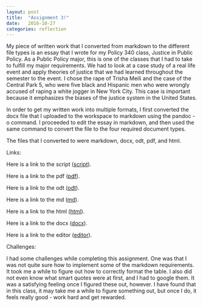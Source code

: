 ```yaml
---
layout: post
title:  "Assignment 3!"
date:   2016-10-27
categories: reflection
---
```

My piece of written work that I converted from markdown to the different file types is an essay that I wrote for my Policy 340 class, Justice in Public Policy. As a Public Policy major, this is one of the classes that I had to take to fulfill my major requirements. We had to look at a case study of a real life event and apply theories of justice that we had learned throughout the semester to the event. I chose the rape of Trisha Meili and the case of the Central Park 5, who were five black and Hispanic men who were wrongly accused of raping a white jogger in New York City. This case is important because it emphasizes the biases of the justice system in the United States.

In order to get my written work into multiple formats, I first converted the docx file that I uploaded to the workspace to markdown using the pandoc -o command. I proceeded to edit the essay in markdown, and then used the same command to convert the file to the four required document types.

The files that I converted to were markdown, docx, odt, pdf, and html.

Links:

Here is a link to the script ([script]).

[script]: https://github.com/inls161/assignment-3-sanjkris/blob/8df77a224c3ac9ade3f8e2d20d221d42245a7532/sanjkris-convert-docs.sh

Here is a link to the pdf ([pdf]).

[pdf]: https://github.com/inls161/assignment-3-sanjkris/blob/be956b6d6df6a1f17dbf834ba078b6115309b113/justice.pdf

Here is a link to the odt ([odt]).

[odt]: https://github.com/inls161/assignment-3-sanjkris/blob/be956b6d6df6a1f17dbf834ba078b6115309b113/justice.odt

Here is a link to the md ([md]).

[md]: https://github.com/inls161/assignment-3-sanjkris/blob/be956b6d6df6a1f17dbf834ba078b6115309b113/justice.md

Here is a link to the html ([html]).

[html]: https://github.com/inls161/assignment-3-sanjkris/blob/be956b6d6df6a1f17dbf834ba078b6115309b113/justice.html

Here is a link to the docx ([docx]).

[docx]: https://github.com/inls161/assignment-3-sanjkris/blob/be956b6d6df6a1f17dbf834ba078b6115309b113/justice.docx

Here is a link to the editor ([editor]).

[editor]: https://ide.c9.io/sanjkris/assignment3

Challenges:

I had some challenges while completing this assignment. One was that I was not quite sure how to implement some of the markdown requirements. It took me a while to figure out how to correctly format the table. I also did not even know what smart quotes were at first, and I had to google them. It was a satisfying feeling once I figured these out, however. I have found that in this class, it may take me a while to figure something out, but once I do, it feels really good - work hard and get rewarded.





